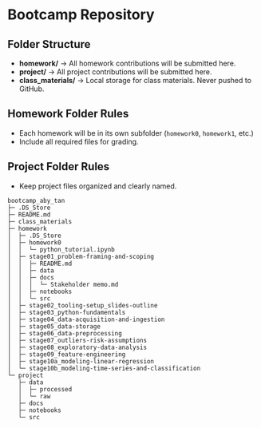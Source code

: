 # Bootcamp Repository
## Folder Structure
- **homework/** → All homework contributions will be submitted here.
- **project/** → All project contributions will be submitted here.
- **class_materials/** → Local storage for class materials. Never pushed to
GitHub.

## Homework Folder Rules
- Each homework will be in its own subfolder (`homework0`, `homework1`, etc.)
- Include all required files for grading.
## Project Folder Rules
- Keep project files organized and clearly named.
```
bootcamp_aby_tan
├─ .DS_Store
├─ README.md
├─ class_materials
├─ homework
│  ├─ .DS_Store
│  ├─ homework0
│  │  └─ python_tutorial.ipynb
│  ├─ stage01_problem-framing-and-scoping
│  │  ├─ README.md
│  │  ├─ data
│  │  ├─ docs
│  │  │  └─ Stakeholder memo.md
│  │  ├─ notebooks
│  │  └─ src
│  ├─ stage02_tooling-setup_slides-outline
│  ├─ stage03_python-fundamentals
│  ├─ stage04_data-acquisition-and-ingestion
│  ├─ stage05_data-storage
│  ├─ stage06_data-preprocessing
│  ├─ stage07_outliers-risk-assumptions
│  ├─ stage08_exploratory-data-analysis
│  ├─ stage09_feature-engineering
│  ├─ stage10a_modeling-linear-regression
│  └─ stage10b_modeling-time-series-and-classification
└─ project
   ├─ data
   │  ├─ processed
   │  └─ raw
   ├─ docs
   ├─ notebooks
   └─ src

```